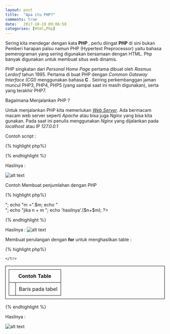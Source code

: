```yaml
---
layout: post
title:  "Apa itu PHP?"
comments: true
date:   2017-10-19 09:06:58
categories: [Html,Php]
---
```

Sering kita mendegar dengan kata __PHP__ , perlu diingat __PHP__ di sini bukan Pemberi harapan palsu namun PHP (Hypertext Preprocessor) yaitu bahasa pemerograman yang sering digunakan bersamaan dengan HTML. Php banyak digunakan untuk membuat situs web dinamis.

PHP singkatan dari _Personal Home Page_ pertama dibuat oleh _Rasmus Lerdorf_ tahun 1995. Pertama di buat PHP dengan _Common Gateway Interface (CGI)_ menggunakan bahasa __C__ . Seiring perkembanggan jaman muncul PHP3, PHP4, PHP5 (yang sampai saat ini masih digunakan), serta yang terakhir PHP7.

Bagaimana Menjalankan PHP ?

Untuk menjalankan PHP kita memerlukan [_Web Server_](https://kurtakon.com/html/2017/10/10/artikel-3.html). Ada bermacam macam web server seperti _Apache_ atau bisa juga _Nginx_ yang bisa kita gunakan. Pada saat ini penulis menggunakan _Nginx_  yang dijalankan pada _localhost_ atau IP _127.0.0.1_

Contoh script :

{% highlight php%}
<?php
    echo "Ini Uji coba PHP";
?>
{% endhighlight %}

Hasilnya :

![alt text][gambar1]

[gambar1]:{{site.urlimg}}img-19okt2017-4.png "view html" 

Contoh Membuat penjumlahan dengan PHP 

{% highlight php%}
<?php
   $n = 1;
   $m = 4;
   echo "n =".$n;
   echo "</br>";
   echo "m =".$m;
   echo "</br>";
   echo "jika n + m ";
   echo 'hasilnya'.($n+$m);
?>
{% endhighlight %}

Hasilnya :
![alt text][gambar2]

[gambar2]:{{site.urlimg}}img-19okt2017-5.png "view html" 


Membuat perulangan dengan __for__ untuk menghasilkan table :

{% highlight php%}

<style type="text/css">
    table {
        border-collapse: collapse;
    }

    table, th, td {
        border: 1px solid black;
        padding: 10px;
    }
</style>
<table> 
<tr> <th colspan="2">Contoh Table</th></tr>
<?php
    for ($i=0; $i <10 ; $i++) { 
?>
    <tr>
        <td><?php echo $i;?></td>
        <td> Baris pada tabel  <?php echo $i;?></td>

    </tr>
<?php
    }
?>
</table>

{% endhighlight %}

Hasilnya :

![alt text][gambar3]

[gambar3]:{{site.urlimg}}img-19okt2017-6.png "view html" 
